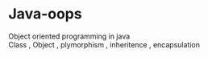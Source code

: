 # Java-oops
Object oriented programming in java
<br>
Class , Object , plymorphism , inheritence , encapsulation
